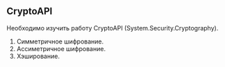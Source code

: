 ## CryptoAPI

Необходимо изучить работу CryptoAPI (System.Security.Cryptography).

1. Симметричное шифрование.
2. Ассиметричное шифрование.
3. Хэширование.

